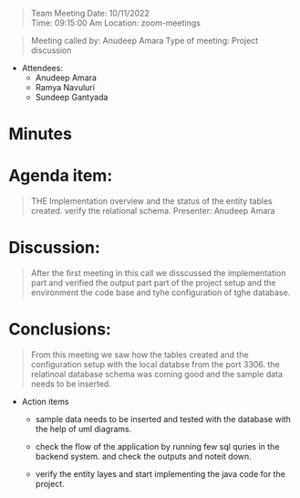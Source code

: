 >  Team Meeting 	                                               Date: 10/11/2022     
                                                                       Time: 09:15:00 Am 
                                                                       Location: zoom-meetings 

>   Meeting called by: Anudeep Amara  	            Type of meeting: Project discussion 
			
* Attendees: 	
    * Anudeep Amara
    * Ramya Navuluri
    * Sundeep Gantyada	 	 
	
	
	
# Minutes 

# Agenda item: 	
> THE Implementation overview and the status of the entity tables created. verify the relational schema.
> Presenter: 	Anudeep Amara 

# Discussion: 

> After the first meeting in this call we disscussed the implementation part and verified the output part
  part of the project setup and the environment the code base and tyhe configuration of tghe database.


# Conclusions: 

>  From this meeting we saw how the tables created and the configuration  setup with the local databse from the port 3306.
   the relatinoal database schema was coming good and the sample data needs to be inserted.
   

*  Action items 	                                       

   *	sample data needs to be inserted and tested 
      with the database with the help of uml diagrams.
 	
   *	check the flow of the application by running few sql quries
      in the backend system. and check the outputs and noteit down.


    *	verify the entity layes and start implementing the java code for the
      project. 



	